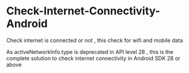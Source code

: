 # Check-Internet-Connectivity-Android
Check internet is connected or not , this check for wifi and mobile data

As activeNetworkInfo.type is deprecated in API level 28 , this is the complete solution to check internet connectivity in Android SDK 28 or above

